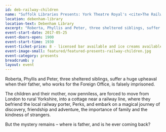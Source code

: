 ```yaml
---
id: deb-railway-children
name: "Suffolk Libraries Presents: York Theatre Royal's <cite>The Railway Children</cite>"
location: debenham-library
location-text: Debenham Library
excerpt: "Roberta, Phyllis and Peter, three sheltered siblings, suffer a huge upheaval when their father, who works for the Foreign Office, is falsely imprisoned."
event-start-date: 2017-05-25
event-doors-open: 1900
event-start-time: 1930
event-ticket-price: 8 - licensed bar available and ice creams available during interval
event-image-small: featured/featured-presents-railway-children.jpg
event-category: presents
breadcrumb: y
layout: event
---
```


Roberta, Phyllis and Peter, three sheltered siblings, suffer a huge upheaval when their father, who works for the Foreign Office, is falsely imprisoned.

The children and their mother, now penniless, are forced to move from London to rural Yorkshire, into a cottage near a railway line, where they befriend the local railway porter, Perks, and embark on a magical journey of discovery, friendship and adventure, the importance of family and the kindness of strangers.

But the mystery remains – where is father, and is he ever coming back?
